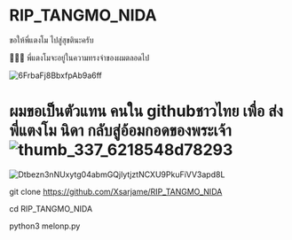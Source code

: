 # RIP_TANGMO_NIDA

ขอให้พี่แตงโม ไปสู่สุขตินะครับ

🍉🍉🍉 พี่แตงโมจะอยู่ในความทรงจำของผมตลอดไป 

![6FrbaFj8BbxfpAb9a6ff](https://user-images.githubusercontent.com/96361084/164585005-426f3024-1a1b-446f-a4f0-5e14ccc790cd.jpg)

# ผมขอเป็นตัวแทน คนใน githubชาวไทย เพื่อ ส่ง พี่แตงโม นิดา กลับสู่อ้อมกอดของพระเจ้า ![thumb_337_6218548d78293](https://user-images.githubusercontent.com/96361084/164585282-b41a78fe-2bf6-4e0c-8d1f-480c94bd9122.jpg)

![Dtbezn3nNUxytg04abmGQjlytjztNCXU9PkuFiVV3apd8L](https://user-images.githubusercontent.com/96361084/164585518-5c87ff4b-840b-4a6d-9999-e9f9bcfa6980.jpg)


git clone https://github.com/Xsarjame/RIP_TANGMO_NIDA
 
cd RIP_TANGMO_NIDA

python3 melonp.py
